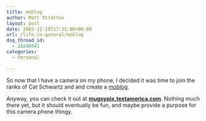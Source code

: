 ```yaml
---
title: moblog
author: Matt Stratton
layout: post
date: 2003-12-18T17:31:00+00:00
url: /life-in-general/moblog
dsq_thread_id:
  - 28248041
categories:
  - Personal

---
```

So now that I have a camera on my phone, I decided it was time to join the ranks of Cat Schwartz and and create a <a href="http://www.textamerica.com" target="_blank">moblog</a>.

Anyway, you can check it out at <a href="http://mugsypix.textamerica.com" target="_blank"><strong>mugsypix.textamerica.com</strong></a>. Nothing much there yet, but it should eventually be fun, and maybe provide a purpose for this camera phone thingy.